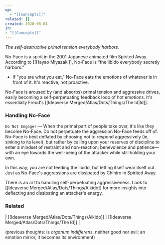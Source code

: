 ```yaml
---
up:
  - "[[Concepts]]"
related: []
created: 2020-06-01
in:
- "[[Concepts]]"
---
```

 *The self-destructive primal tension everybody harbors.*  

No-Face is a spirit in the 2001 Japanese animated film Spirited Away. According to [[Hayao Miyazaki]], No-Face is “the libido everybody secretly harbors.” 

- If "you are what you eat," No-Face eats the emotions of whatever is in front of it. It's reactive, not proactive.

No-Face is aroused by (and absorbs) primal tension and aggressive drives, easily becoming a self-perpetuating feedback loop of hot emotions. It's essentially Freud's [[Ideaverse Merged/Atlas/Dots/Things/The Id|Id]].

### Handling No-Face
`Do Not Engage!` — When the primal part of people take over, it's like they become No-Face. Do not perpetuate the aggression No-Face feeds off of. No-Face is best deflated by choosing not to respond aggressively (ie, sinking to its level), but rather by calling upon your reserves of discipline to enter a mindset of restraint and non-reaction; benevolence and patience—with an eye towards the well-being of the attacker while still holding your own.

In this way, you are not feeding the libido, but letting itself wear itself out. Just as No-Face's aggressions are dissipated by Chihiro in Spirited Away.
 
 There is an art to handling self-perpetuating aggressiveness. 
 Look to [[Ideaverse Merged/Atlas/Dots/Things/Aikido]] for more insights into deflecting and dissipating an attacker's energy.

### Related
| [[Ideaverse Merged/Atlas/Dots/Things/Aikido]] | [[Ideaverse Merged/Atlas/Dots/Things/The Id]] | 

(previous thoughts: is *organum indifferens*, neither good nor evil; an emotion mirror, it becomes its environment)
